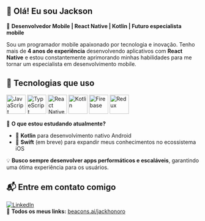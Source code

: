 ## 👋 Olá! Eu sou Jackson

🚀 **Desenvolvedor Mobile | React Native | Kotlin | Futuro especialista mobile**  

Sou um programador mobile apaixonado por tecnologia e inovação. Tenho mais de **4 anos de experiência** desenvolvendo aplicativos com **React Native** e estou constantemente aprimorando minhas habilidades para me tornar um especialista em desenvolvimento mobile.  

## 🚀 Tecnologias que uso  

<p align="left">
  <img src="https://cdn.jsdelivr.net/gh/devicons/devicon/icons/javascript/javascript-original.svg" alt="JavaScript" width="50" height="50"/>
  <img src="https://cdn.jsdelivr.net/gh/devicons/devicon/icons/typescript/typescript-original.svg" alt="TypeScript" width="50" height="50"/>
  <img src="https://cdn.jsdelivr.net/gh/devicons/devicon/icons/react/react-original.svg" alt="React Native" width="50" height="50"/>
  <img src="https://cdn.jsdelivr.net/gh/devicons/devicon/icons/kotlin/kotlin-original.svg" alt="Kotlin" width="50" height="50"/>
  <img src="https://cdn.jsdelivr.net/gh/devicons/devicon/icons/firebase/firebase-plain.svg" alt="Firebase" width="50" height="50"/>
  <img src="https://cdn.jsdelivr.net/gh/devicons/devicon/icons/redux/redux-original.svg" alt="Redux" width="50" height="50"/>
</p>

📌 **O que estou estudando atualmente?**  
- 📱 **Kotlin** para desenvolvimento nativo Android  
- 🍏 **Swift** (em breve) para expandir meus conhecimentos no ecossistema iOS  

💡 **Busco sempre desenvolver apps performáticos e escaláveis**, garantindo uma ótima experiência para os usuários.  

## 📬 Entre em contato comigo  

[![LinkedIn](https://img.shields.io/badge/LinkedIn-0077B5?style=for-the-badge&logo=linkedin&logoColor=white)](https://www.linkedin.com/in/jacksonhonoro)  
🔗 **Todos os meus links:** [beacons.ai/jackhonoro](https://beacons.ai/jackhonoro)

<!--
**JacksonHonoro/JacksonHonoro** is a ✨ _special_ ✨ repository because its `README.md` (this file) appears on your GitHub profile.

Here are some ideas to get you started:

- 🔭 I’m currently working on ...
- 🌱 I’m currently learning ...
- 👯 I’m looking to collaborate on ...
- 🤔 I’m looking for help with ...
- 💬 Ask me about ...
- 📫 How to reach me: ...
- 😄 Pronouns: ...
- ⚡ Fun fact: ...
-->
